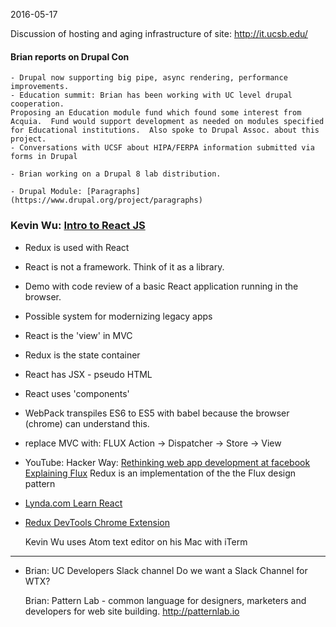 2016-05-17

Discussion of hosting and aging infrastructure of site: <http://it.ucsb.edu/>

#### Brian reports on Drupal Con
	- Drupal now supporting big pipe, async rendering, performance improvements.
	- Education summit: Brian has been working with UC level drupal cooperation.
	Proposing an Education module fund which found some interest from Acquia.  Fund would support development as needed on modules specified for Educational institutions.  Also spoke to Drupal Assoc. about this project.
	- Conversations with UCSF about HIPA/FERPA information submitted via forms in Drupal

	- Brian working on a Drupal 8 lab distribution.

	- Drupal Module: [Paragraphs](https://www.drupal.org/project/paragraphs)
	

### Kevin Wu: [Intro to React JS](http://slides.com/kevinwu-ucsb/webserver-browser-relationship/#/)
-	Redux is used with React
-	React is not a framework.  Think of it as a library.

-	Demo with code review of a basic React application running in the browser.

-	Possible system for modernizing legacy apps
	
-	React is the 'view' in MVC
-	Redux is the state container
-	React has JSX - pseudo HTML
-	React uses 'components'
- 	WebPack transpiles ES6 to ES5 with babel because the browser (chrome) can understand this.

-	replace MVC with: FLUX Action -> Dispatcher -> Store -> View
-	YouTube: 
	Hacker Way: [Rethinking web app development at facebook
	Explaining Flux](https://youtu.be/nYkdrAPrdcw?t=622)
	Redux is an implementation of the the Flux design pattern


-	[Lynda.com Learn React](http://www.lynda.com/React-js-tutorials/Learn-React-js-Basics/379264-2.html)

- [Redux DevTools Chrome Extension](https://chrome.google.com/webstore/detail/redux-devtools/lmhkpmbekcpmknklioeibfkpmmfibljd?hl/en&usg=AFQjCNFg4ldS78uapjCGBaNjL9NvIwZGhg)


	Kevin Wu uses Atom text editor on his Mac with iTerm


----

- Brian: UC Developers Slack channel
     Do we want a Slack Channel for WTX?

	Brian: Pattern Lab - common language for designers, marketers and developers for web site building.
	http://patternlab.io


